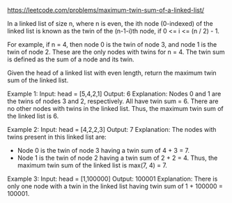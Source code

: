 https://leetcode.com/problems/maximum-twin-sum-of-a-linked-list/

In a linked list of size n, where n is even, the ith node (0-indexed) of the linked list is known as the twin of the (n-1-i)th node, if 0 <= i <= (n / 2) - 1.

For example, if n = 4, then node 0 is the twin of node 3, and node 1 is the twin of node 2. These are the only nodes with twins for n = 4.
The twin sum is defined as the sum of a node and its twin.

Given the head of a linked list with even length, return the maximum twin sum of the linked list.

Example 1:
Input: head = [5,4,2,1]
Output: 6
Explanation:
Nodes 0 and 1 are the twins of nodes 3 and 2, respectively. All have twin sum = 6.
There are no other nodes with twins in the linked list.
Thus, the maximum twin sum of the linked list is 6.

Example 2:
Input: head = [4,2,2,3]
Output: 7
Explanation:
The nodes with twins present in this linked list are:
- Node 0 is the twin of node 3 having a twin sum of 4 + 3 = 7.
- Node 1 is the twin of node 2 having a twin sum of 2 + 2 = 4.
Thus, the maximum twin sum of the linked list is max(7, 4) = 7.

Example 3:
Input: head = [1,100000]
Output: 100001
Explanation:
There is only one node with a twin in the linked list having twin sum of 1 + 100000 = 100001.
